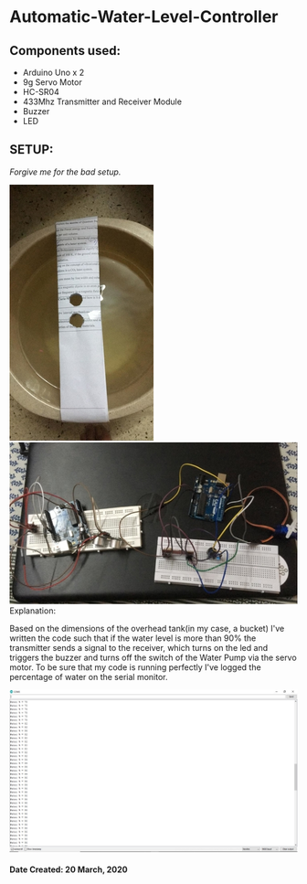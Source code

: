 # Automatic-Water-Level-Controller

## Components used:
<ul>
  <li>Arduino Uno x 2</li>
  <li>9g Servo Motor</li>
  <li>HC-SR04</li>
  <li>433Mhz Transmitter and Receiver Module</li>
  <li>Buzzer</li>
  <li>LED</li>
</ul>
 
## SETUP:
<i>Forgive me for the bad setup.</i>


<img src="https://github.com/adimehta03/Automatic-Water-Level-Controller/blob/master/setup.jpg" alt="basic setup" />
<img src="https://github.com/adimehta03/Automatic-Water-Level-Controller/blob/master/waterlevel.jpg" alt="Entire Setup/>

## Explanation:

Based on the dimensions of the overhead tank(in my case, a bucket) I've written the code such that if the water level is more than 90% the transmitter sends a signal to the receiver, which turns on the led and triggers the buzzer and turns off the switch of the Water Pump via the servo motor. To be sure that my code is running perfectly I've logged the percentage of water on the serial monitor.

<img src="https://github.com/adimehta03/Automatic-Water-Level-Controller/blob/master/serial_com/serial3.jpeg" />

#### Date Created: 20 March, 2020
